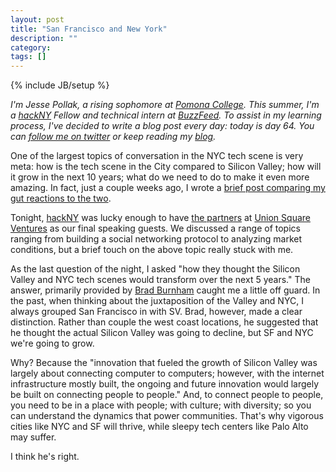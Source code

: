 ```yaml
---
layout: post
title: "San Francisco and New York"
description: ""
category: 
tags: []
---
```

{% include JB/setup %}

*I'm Jesse Pollak, a rising sophomore at [Pomona College](http://pomona.edu). This summer, I'm a [hackNY](http://hackny.org) Fellow and technical intern at [BuzzFeed](http://buzzfeed.com). To assist in my learning process, I've decided to write a blog post every day: today is day 64. You can [follow me on twitter](http://twitter.com/jessepollak) or keep reading my [blog](http://jessepollak.me).*

One of the largest topics of conversation in the NYC tech scene is very meta: how is the tech scene in the City compared to Silicon Valley; how will it grow in the next 10 years; what do we need to do to make it even more amazing. In fact, just a couple weeks ago, I wrote a [brief post comparing my gut reactions to the two](http://jessepollak.me/2012/07/15/some-differences-between-nyc-and-sv/).

Tonight, [hackNY](http://hackny.org) was lucky enough to have [the partners](http://www.usv.com/team/) at [Union Square Ventures](http://www.usv.com/) as our final speaking guests. We discussed a range of topics ranging from building a social networking protocol to analyzing market conditions, but a brief touch on the above topic really stuck with me.

As the last question of the night, I asked "how they thought the Silicon Valley and NYC tech scenes would transform over the next 5 years." The answer, primarily provided by [Brad Burnham](http://content.usv.com/pages/brad-burnham) caught me a little off guard. In the past, when thinking about the juxtaposition of the Valley and NYC, I always grouped San Francisco in with SV. Brad, however, made a clear distinction. Rather than couple the west coast locations, he suggested that he thought the actual Silicon Valley was going to decline, but SF and NYC we're going to grow.

Why? Because the "innovation that fueled the growth of Silicon Valley was largely about connecting computer to computers; however, with the internet infrastructure mostly built, the ongoing and future innovation would largely be built on connecting people to people." And, to connect people to people, you need to be in a place with people; with culture; with diversity; so you can understand the dynamics that power communities. That's why vigorous cities like NYC and SF will thrive, while sleepy tech centers like Palo Alto may suffer.

I think he's right.